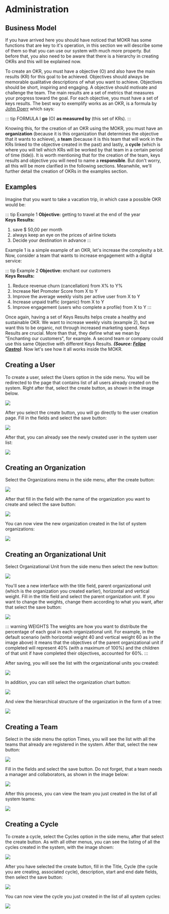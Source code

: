 # Administration

## Business Model

If you have arrived here you should have noticed that MOKR has some functions that are key to it's operation, in this section we will describe some of them so that you can use our system with much more property. But before that, you also need to be aware that there is a hierarchy in creating OKRs and this will be explained now.

To create an OKR, you must have a objective (O) and also have the main results (KR) for this goal to be achieved. Objectives should always be memorable qualitative descriptions of what you want to achieve. Objectives should be short, inspiring and engaging. A objective should motivate and challenge the team. The main results are a set of metrics that measures your progress toward the goal. For each objective, you must have a set of keys results. The best way to exemplify works as an OKR, is a formula by [John Doerr](https://en.wikipedia.org/wiki/John_Doerr) which says:

::: tip FORMULA
I <b>go</b> (O) <b>as measured by</b> (this set of KRs).
:::

Knowing this, for the creation of an OKR using the MOKR, you must have an <b>organization</b> (because it is this organization that determines the objective that it wants to achieve), a <b>team</b> (because it is this team that will work in the KRs linked to the objective created in the past) and lastly, a <b>cycle</b> (which is where you will tell which KRs will be worked by that team in a certain period of time (tide)). It is worth mentioning that for the creation of the team, keys results and objective you will need to name a <b>responsible</b>. But don't worry, all this will be more clarified in the following sections. Meanwhile, we'll further detail the creation of OKRs in the examples section.

## Examples

Imagine that you want to take a vacation trip, in which case a possible OKR would be:

::: tip Example 1
<b>Objective:</b> getting to travel at the end of the year<br>
<b>Keys Results:</b> 
1. save $ 50,00 per month<br>
2. always keep an eye on the prices of airline tickets<br>
3. Decide your destination in advance
:::

Example 1 is a simple example of an OKR, let's increase the complexity a bit. Now, consider a team that wants to increase engagement with a digital service:

::: tip Example 2
<b>Objective: </b> enchant our customers<br>
<b>Keys Results:</b>
1. Reduce revenue churn (cancellation) from X% to Y%<br>
2. Increase Net Promoter Score from X to Y<br>
3. Improve the average weekly visits per active user from X to Y
4. Increase unpaid traffic (organic) from X to Y
5. Improve engagement (users who complete a profile) from X to Y
:::

Once again, having a set of Keys Results helps create a healthy and sustainable OKR. We want to increase weekly visits (example 2), but we want this to be organic, not through increased marketing spend. Keys Results are crucial. More than that, they define what we mean by "Enchanting our customers", for example. A second team or company could use this same Objective with different Keys Results. <i><b>(Source: [Felipe Castro](https://goo.gl/Ei6ZG3))</b></i>. Now let's see how it all works inside the MOKR.

## Creating a User

To create a user, select the Users option in the side menu. You will be redirected to the page that contains list of all users already created on the system. Right after that, select the create button, as shown in the image below.

<img src = "https://uploaddeimagens.com.br/images/001/689/280/full/Screen_Shot_2018-10-25_at_16.51.50.png?1540497685">

After you select the create button, you will go directly to the user creation page. Fill in the fields and select the save button:

<img src = "https://uploaddeimagens.com.br/images/001/689/307/original/Screen_Shot_2018-10-25_at_17.07.50.png?1540498180">

After that, you can already see the newly created user in the system user list:

<img src = "https://uploaddeimagens.com.br/images/001/689/313/original/Screen_Shot_2018-10-25_at_17.08.56.png?1540498286">


## Creating an Organization

Select the Organizations menu in the side menu, after the create button:

<img src = "https://uploaddeimagens.com.br/images/001/689/411/full/Screen_Shot_2018-10-25_at_17.46.00.png?1540500543">

After that fill in the field with the name of the organization you want to create and select the save button:

<img src = "https://uploaddeimagens.com.br/images/001/689/412/full/Screen_Shot_2018-10-25_at_17.46.53.png?1540500611">

You can now view the new organization created in the list of system organizations:

<img src = "https://uploaddeimagens.com.br/images/001/689/414/full/Screen_Shot_2018-10-25_at_17.47.32.png?1540500660">

## Creating an Organizational Unit

Select Organizational Unit from the side menu then select the new button:

<img src = "https://uploaddeimagens.com.br/images/001/689/440/full/Screen_Shot_2018-10-25_at_17.59.55.png?1540501564">

You'll see a new interface with the title field, parent organizational unit (which is the organization you created earlier), horizontal and vertical weight. Fill in the title field and select the parent organization unit. If you want to change the weights, change them according to what you want, after that select the save button:

<img src = "https://uploaddeimagens.com.br/images/001/689/446/full/Screen_Shot_2018-10-25_at_18.03.09.png?1540501630">

::: warning WEIGHTS
The weights are how you want to distribute the percentage of each goal in each organizational unit. For example, in the default scenario (with horizontal weight 40 and vertical weight 60 as in the image above) it means that the objectives of the parent organizational unit if completed will represent 40% (with a maximum of 100%) and the children of that unit if have completed their objectives, accounted for 60%.
:::

After saving, you will see the list with the organizational units you created:

<img src = "https://uploaddeimagens.com.br/images/001/689/455/full/Screen_Shot_2018-10-25_at_18.03.59.png?1540502019">

In addition, you can still select the organization chart button: 

<img src = "https://uploaddeimagens.com.br/images/001/689/457/full/Screen_Shot_2018-10-25_at_18.04.34.png?1540502130">

And view the hierarchical structure of the organization in the form of a tree:

<img src = "https://uploaddeimagens.com.br/images/001/689/458/full/Screen_Shot_2018-10-25_at_18.05.00.png?1540502166">

## Creating a Team

Select in the side menu the option Times, you will see the list with all the teams that already are registered in the system. After that, select the new button:

<img src = "https://uploaddeimagens.com.br/images/001/689/336/full/Screen_Shot_2018-10-25_at_17.18.05.png?1540498835">

Fill in the fields and select the save button. Do not forget, that a team needs a manager and collaborators, as shown in the image below:

<img src = "https://uploaddeimagens.com.br/images/001/689/343/full/Screen_Shot_2018-10-25_at_17.19.25.png?1540498985">

After this process, you can view the team you just created in the list of all system teams:

<img src = "https://uploaddeimagens.com.br/images/001/689/346/full/Screen_Shot_2018-10-25_at_17.20.09.png?1540499053">

## Creating a Cycle

To create a cycle, select the Cycles option in the side menu, after that select the create button. As with all other menus, you can see the listing of all the cycles created in the system, with the image shown:

<img src = "https://uploaddeimagens.com.br/images/001/689/373/full/Screen_Shot_2018-10-25_at_17.30.12.png?1540499782">

After you have selected the create button, fill in the Title, Cycle (the cycle you are creating, associated cycle), description, start and end date fields, then select the save button:

<img src = "https://uploaddeimagens.com.br/images/001/689/384/full/Screen_Shot_2018-10-25_at_17.31.37.png?1540499979">

You can now view the cycle you just created in the list of all system cycles:

<img src = "https://uploaddeimagens.com.br/images/001/689/387/full/Screen_Shot_2018-10-25_at_17.32.14.png?1540500053">